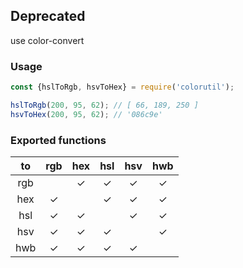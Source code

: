 ## Deprecated

use color-convert


### Usage

```js
const {hslToRgb, hsvToHex} = require('colorutil');

hslToRgb(200, 95, 62); // [ 66, 189, 250 ]
hsvToHex(200, 95, 62); // '086c9e'

```

### Exported functions

| to  | rgb | hex | hsl | hsv | hwb |
|:---:|:---:|:---:|:---:|:---:|:---:|
| rgb |     |  ✓  |  ✓  |  ✓  |  ✓  |
| hex |  ✓  |     |  ✓  |  ✓  |  ✓  |
| hsl |  ✓  |  ✓  |     |  ✓  |  ✓  |
| hsv |  ✓  |  ✓  |  ✓  |     |  ✓  |
| hwb |  ✓  |  ✓  |  ✓  |  ✓  |     |

